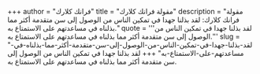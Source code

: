 +++
author = "فرانك كلارك"
title = "مقولة فرانك كلارك"
description = "مقولة فرانك كلارك: لقد بذلنا جهدا في تمكين الناس من الوصول إلى سن متقدمة أكثر مما بذلناه في مساعدتهم على الاستمتاع به."
quote = '''لقد بذلنا جهدا في تمكين الناس من الوصول إلى سن متقدمة أكثر مما بذلناه في مساعدتهم على الاستمتاع به.''' 
slug = "لقد-بذلنا-جهدا-في-تمكين-الناس-من-الوصول-إلى-سن-متقدمة-أكثر-مما-بذلناه-في-مساعدتهم-على-الاستمتاع-به"
+++
لقد بذلنا جهدا في تمكين الناس من الوصول إلى سن متقدمة أكثر مما بذلناه في مساعدتهم على الاستمتاع به.
